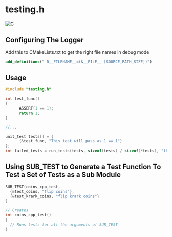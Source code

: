 # testing.h
[![C](https://github.com/djpiper28/testing.h/actions/workflows/c.yml/badge.svg)](https://github.com/djpiper28/testing.h/actions/workflows/c.yml)

## Configuring The Logger
Add this to CMakeLists.txt to get the right file names in debug mode
```cmake
add_definitions("-D__FILENAME__=(&__FILE__ [SOURCE_PATH_SIZE])")
```

## Usage
```c
#include "testing.h"

int test_func()
{
	  ASSERT(1 == 1);
	  return 1;
}

//...

unit_test tests[] = {
	  {&test_func, "This test will pass as 1 == 1"}
};
int failed_tests = run_tests(tests, sizeof(tests) / sizeof(*tests), "the module you have just tested");
```

## Using SUB\_TEST to Generate a Test Function To Test a Set of Tests as a Sub Module
```c
SUB_TEST(coins_cpp_test, 
  {&test_coins, "flip coins"}, 
  {&test_krark_coins, "flip krark coins"}
)

// Creates
int coins_cpp_test()
{
  // Runs tests for all the arguments of SUB_TEST
}
```

